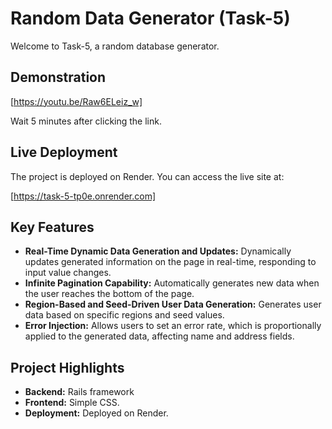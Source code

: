 # Random Data Generator (Task-5)

Welcome to Task-5, a random database generator.

## Demonstration

[https://youtu.be/Raw6ELeiz_w]

Wait 5 minutes after clicking the link.

## Live Deployment

The project is deployed on Render. You can access the live site at:

[https://task-5-tp0e.onrender.com]

## Key Features
- **Real-Time Dynamic Data Generation and Updates:** Dynamically updates generated information on the page in real-time, responding to input value changes.
- **Infinite Pagination Capability:** Automatically generates new data when the user reaches the bottom of the page.
- **Region-Based and Seed-Driven User Data Generation:** Generates user data based on specific regions and seed values.
- **Error Injection:** Allows users to set an error rate, which is proportionally applied to the generated data, affecting name and address fields.

## Project Highlights

- **Backend:** Rails framework
- **Frontend:** Simple CSS.
- **Deployment:** Deployed on Render.
